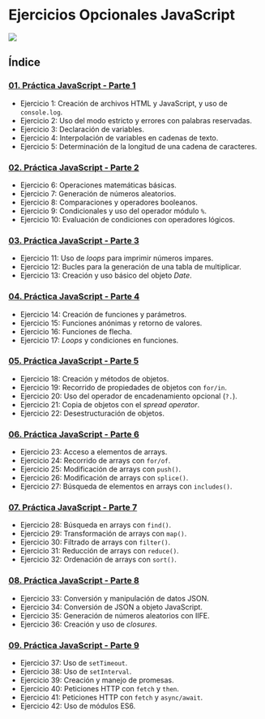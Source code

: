 # Ejercicios Opcionales JavaScript


![](./resources/ej-opc-js.png)

## Índice

### [01. Práctica JavaScript - Parte 1](./01-Practica-JS-Parte-1.md)

- Ejercicio 1: Creación de archivos HTML y JavaScript, y uso de `console.log`.
- Ejercicio 2: Uso del modo estricto y errores con palabras reservadas.
- Ejercicio 3: Declaración de variables.
- Ejercicio 4: Interpolación de variables en cadenas de texto.
- Ejercicio 5: Determinación de la longitud de una cadena de caracteres.


### [02. Práctica JavaScript - Parte 2](./02-Practica-JS-Parte-2.md)

- Ejercicio 6: Operaciones matemáticas básicas.
- Ejercicio 7: Generación de números aleatorios.
- Ejercicio 8: Comparaciones y operadores booleanos.
- Ejercicio 9: Condicionales y uso del operador módulo `%`.
- Ejercicio 10: Evaluación de condiciones con operadores lógicos.


### [03. Práctica JavaScript - Parte 3](./03-Practica-JS-Parte-3.md)
- Ejercicio 11: Uso de _loops_ para imprimir números impares.
- Ejercicio 12: Bucles para la generación de una tabla de multiplicar.
- Ejercicio 13: Creación y uso básico del objeto _Date_.


### [04. Práctica JavaScript - Parte 4](./04-Practica-JS-Parte-4.md)
- Ejercicio 14: Creación de funciones y parámetros.
- Ejercicio 15: Funciones anónimas y retorno de valores.
- Ejercicio 16: Funciones de flecha.
- Ejercicio 17: _Loops_ y condiciones en funciones.


### [05. Práctica JavaScript - Parte 5](./05-Practica-JS-Parte-5.md)
- Ejercicio 18: Creación y métodos de objetos.
- Ejercicio 19: Recorrido de propiedades de objetos con `for/in`.
- Ejercicio 20: Uso del operador de encadenamiento opcional (`?.`).
- Ejercicio 21: Copia de objetos con el _spread operator_.
- Ejercicio 22: Desestructuración de objetos.


### [06. Práctica JavaScript - Parte 6](./06-Practica-JS-Parte-6.md)
- Ejercicio 23: Acceso a elementos de arrays.
- Ejercicio 24: Recorrido de arrays con `for/of`.
- Ejercicio 25: Modificación de arrays con `push()`.
- Ejercicio 26: Modificación de arrays con `splice()`.
- Ejercicio 27: Búsqueda de elementos en arrays con `includes()`.


### [07. Práctica JavaScript - Parte 7](./07-Practica-JS-Parte-7.md)
- Ejercicio 28: Búsqueda en arrays con `find()`.
- Ejercicio 29: Transformación de arrays con `map()`.
- Ejercicio 30: Filtrado de arrays con `filter()`.
- Ejercicio 31: Reducción de arrays con `reduce()`.
- Ejercicio 32: Ordenación de arrays con `sort()`.


### [08. Práctica JavaScript - Parte 8](./08-Practica-JS-Parte-8.md)
- Ejercicio 33: Conversión y manipulación de datos JSON.
- Ejercicio 34: Conversión de JSON a objeto JavaScript.
- Ejercicio 35: Generación de números aleatorios con IIFE.
- Ejercicio 36: Creación y uso de _closures_.


### [09. Práctica JavaScript - Parte 9](./09-Practica-JS-Parte-9.md)
- Ejercicio 37: Uso de `setTimeout`.
- Ejercicio 38: Uso de `setInterval`.
- Ejercicio 39: Creación y manejo de promesas.
- Ejercicio 40: Peticiones HTTP con `fetch` y `then`.
- Ejercicio 41: Peticiones HTTP con `fetch` y `async/await`.
- Ejercicio 42: Uso de módulos ES6.

